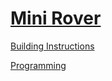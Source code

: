 # [Mini Rover](http://nxtprograms.com/mini_rover)

[Building Instructions](http://nxtprograms.com/mini_rover/steps.html)

[Programming](http://nxtprograms.com/mini_rover/steps.html#Program)
